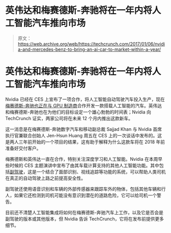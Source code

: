 # 英伟达和梅赛德斯-奔驰将在一年内将人工智能汽车推向市场 

> 原文：<https://web.archive.org/web/https://techcrunch.com/2017/01/06/nvidia-and-mercedes-benz-to-bring-an-ai-car-to-market-within-a-year/>

# 英伟达和梅赛德斯-奔驰将在一年内将人工智能汽车推向市场

Nvidia 已经在 CES 上宣布了一项合作，将人工智能自动驾驶汽车投入生产，现在[梅赛德斯-奔驰也正在与 GPU 制造商](https://web.archive.org/web/20221206193204/https://blogs.nvidia.com/blog/2017/01/06/mercedes-benz-nvidia-ai/)合作开发一款搭载人工智能的汽车。英伟达和梅赛德斯-奔驰也在为他们的目标设定一个雄心勃勃的时间表；Nvidia 向 TechCrunch 证实，两家公司将在未来 12 个月内推出这款新车。

这一消息是在梅赛德斯-奔驰数字汽车和移动副总裁 Sajjad Khan 与 Nvidia 首席执行官兼联合创始人 Jen-Hsun Huang 周五在 CES 上的一次谈话中发布的。这是两人三年前开始的一个项目的结果，这有助于解释为什么这款车将在 2018 年前准备好交付客户。

梅赛德斯和英伟达一直在合作，特别关注深度学习和人工智能。Nvidia 在本周早些时候的 CES 主题演讲中宣布了由其车载计算支持的其他人工智能功能。其中包括[副驾驶](https://web.archive.org/web/20221206193204/https://beta.techcrunch.com/2017/01/04/nvidia-builds-a-co-pilot-into-its-autonomous-drive-computer/)，这是一个结合了面部识别、视线追踪等功能的系统，可以帮助人类司机在真正的自动驾驶上路之前提高安全性。

副驾驶还使用语音识别和车辆的外部传感器来跟踪车外的物体，包括其他车辆和行人，如果它还检测到司机可能没有意识到潜在的道路危险，它可以给司机一个警告。

目前还不清楚人工智能集成将如何在梅赛德斯-奔驰汽车上工作，以及它是否会是副驾驶的版本或其他版本，但 Nvidia 告诉 TechCrunch，它将在发布前提供更多细节。